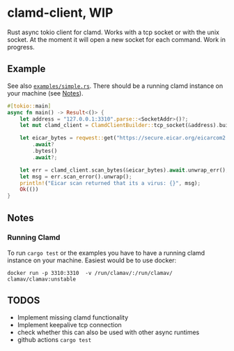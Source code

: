 # clamd-client, WIP

Rust async tokio client for clamd. Works with a tcp socket or with the unix socket. At the moment it will open a
new socket for each command. Work in progress.

## Example
See also [`examples/simple.rs`](https://github.com/LevitatingOrange/clamd-client/blob/main/examples/simple.rs).
There should be a running clamd instance on your machine (see [Notes](#running-clamd)).
```rust
#[tokio::main]
async fn main() -> Result<()> {
    let address = "127.0.0.1:3310".parse::<SocketAddr>()?;
    let mut clamd_client = ClamdClientBuilder::tcp_socket(&address).build();

    let eicar_bytes = reqwest::get("https://secure.eicar.org/eicarcom2.zip")
        .await?
        .bytes()
        .await?;

    let err = clamd_client.scan_bytes(&eicar_bytes).await.unwrap_err();
    let msg = err.scan_error().unwrap();
    println!("Eicar scan returned that its a virus: {}", msg);
    Ok(())
}
```

## Notes
### Running Clamd
To run `cargo test` or the examples you have to have a running clamd instance on your machine. Easiest would be to use docker:
```
docker run -p 3310:3310  -v /run/clamav/:/run/clamav/  clamav/clamav:unstable
```

## TODOS
- Implement missing clamd functionality
- Implement keepalive tcp connection
- check whether this can also be used with other async runtimes
- github actions `cargo test`
